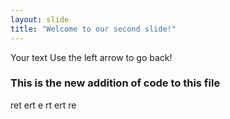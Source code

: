 ```yaml
---
layout: slide
title: "Welcome to our second slide!"
---
```

Your text
Use the left arrow to go back!

### This is the new addition of code to this file
ret
ert
e
rt
ert
re
